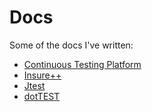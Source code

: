 # Docs
Some of the docs I've written:
- [Continuous Testing Platform](https://docs.parasoft.com/display/CTP300/)
- [Insure++](https://docs.parasoft.com/display/INS752)
- [Jtest](https://docs.parasoft.com/display/JTEST1031/Parasoft+Jtest+DTP+Engine)
- [dotTEST](https://docs.parasoft.com/display/DOTTEST1031/Parasoft+dotTEST+DTP+Engine)

